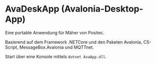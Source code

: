 # AvaDeskApp (Avalonia-Desktop-App)
Eine portable Anwendung für Mäher von Positec.

Basierend auf dem Framework .NETCore und den Paketen Avalonia, CS-Script, MessageBox.Avalonia und MQTTnet.

Start über eine Konsole mittels `dotnet AvaApp.dll`.
